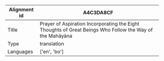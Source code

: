 |Alignment id | A4C3DA8CF
| --- | --- 
|Title | Prayer of Aspiration Incorporating the Eight Thoughts of Great Beings Who Follow the Way of the Mahāyāna 
|Type | translation
|Languages | ['en', 'bo']
